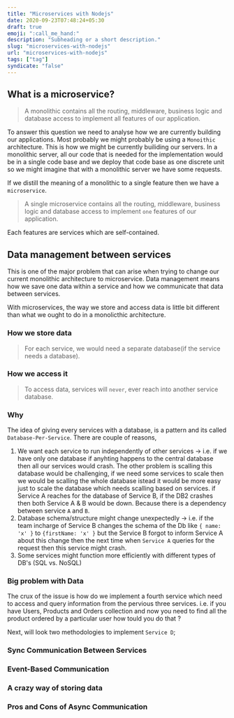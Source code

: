 ```yaml
---
title: "Microservices with Nodejs"
date: 2020-09-23T07:48:24+05:30
draft: true
emoji: ":call_me_hand:"
description: "Subheading or a short description."
slug: "microservices-with-nodejs"
url: "microservices-with-nodejs"
tags: ["tag"]
syndicate: "false"
---
```


## What is a microservice?

> A monolithic contains all the routing, middleware, business logic and database access to implement all features of our application.

To answer this question we need to analyse how we are currently building our applications. Most probably we might probably be using a `Monoithic` architecture.
This is how we might be currently builiding our servers. In a monolithic server, all our code that is needed for the implementation would be in a single code base and we deploy that code base as one discrete unit so we might imagine that with a monolithic server we have some requests.

If we distill the meaning of a monolithic to a single feature then we have a `microservice`.

> A single microservice contains all the routing, middleware, business logic and database access to implement `one` features of our application.

Each features are services which are self-contained.

## Data management between services

This is one of the major problem that can arise when trying to change our current monolithic architecture to microservice. Data management means how we save one data within a service and how we communicate that data between services.

With microservices, the way we store and access data is little bit different than what we ought to do in a monolicthic architecture.

### How we store data

> For each service, we would need a separate database(if the service needs a database).

### How we access it

> To access data, services will `never`, ever reach into another service database.

### Why

The idea of giving every services with a database, is a pattern and its called `Database-Per-Service`. There are couple of reasons,
1. We want each service to run independently of other services -> i.e. if we have only one database if anyhting happens to the central database then all our services would crash. The other problem is scalling this database would be challenging, if we need some services to scale then we would be scalling the whole database istead it would be more easy just to scale the database which needs scalling based on services. if Service A reaches for the database of Service B, if the DB2 crashes then both Service A & B would be down. Because there is a dependency between service `A` and `B`.
2. Database schema/structure might change unexpectedly -> i.e. if the team incharge of Service B changes the schema of the Db like `{ name: 'x' }` to `{firstName: 'x' }` but the Service B forgot to inform Service A about this change then the next time when `Service A` queries for the request then this service might crash.
3. Some services might function more efficiently with different types of DB's (SQL vs. NoSQL)

### Big problem with Data

The crux of the issue is how do we implement a fourth service which need to access and query information from the pervious three services. i.e. if you have Users, Products and Orders collection and now you need to find all the product ordered by a particular user how tould you do that ?

Next, will look two methodologies to implement `Service D`;

### Sync Communication Between Services

### Event-Based Communication

### A crazy way of storing data

### Pros and Cons of Async Communication
